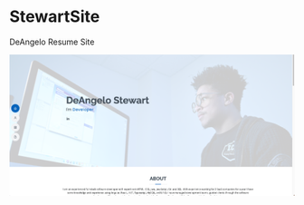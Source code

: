 # StewartSite
DeAngelo Resume Site

<img width="1000" alt="image" src="https://github.com/Malabeadman/StewartSite/blob/main/V2/assets/img/SitePreview.png?raw=true">

